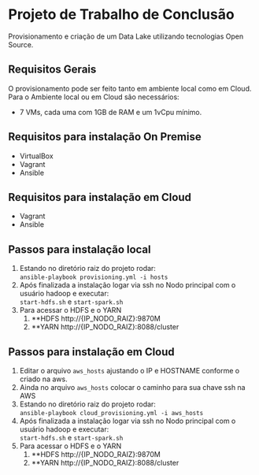 # Projeto de Trabalho de Conclusão

Provisionamento e criação de um Data Lake utilizando tecnologias Open Source.

## Requisitos Gerais
O provisionamento pode ser feito tanto em ambiente local como em Cloud. 
Para o Ambiente local ou em Cloud são necessários: <br>
* 7 VMs, cada uma com 1GB de RAM e um 1vCpu mínimo.


## Requisitos para instalação On Premise
* VirtualBox
* Vagrant
* Ansible

## Requisitos para instalação em Cloud
* Vagrant
* Ansible

## Passos para instalação local

1. Estando no diretório raiz do projeto rodar: <br>`ansible-playbook provisioning.yml -i hosts`
1. Após finalizada a instalação logar via ssh no Nodo principal com o usuário hadoop e executar:<br>`start-hdfs.sh` e `start-spark.sh`
1. Para acessar o HDFS e o YARN
   1. **HDFS http://{IP_NODO_RAIZ}:9870M
   1. **YARN http://{IP_NODO_RAIZ}:8088/cluster 
   
## Passos para instalação em Cloud

1. Editar o arquivo `aws_hosts` ajustando o IP e HOSTNAME conforme o criado na aws.
1. Ainda no arquivo `aws_hosts` colocar o caminho para sua chave ssh na AWS
1. Estando no diretório raiz do projeto rodar: <br>`ansible-playbook cloud_provisioning.yml -i aws_hosts`
1. Após finalizada a instalação logar via ssh no Nodo principal com o usuário hadoop e executar:<br>`start-hdfs.sh` e `start-spark.sh`
1. Para acessar o HDFS e o YARN
   1. **HDFS http://{IP_NODO_RAIZ}:9870M
   1. **YARN http://{IP_NODO_RAIZ}:8088/cluster 
